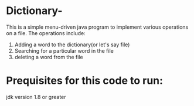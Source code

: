 # Dictionary-
This is a simple menu-driven java program to implement various operations on a file.
The operations include:
 1. Adding a word to the dictionary(or let's say file) 
 2. Searching for a particular word in the file
 3. deleting a word from the file
 
# Prequisites for this code to run:
 jdk version 1.8 or greater
